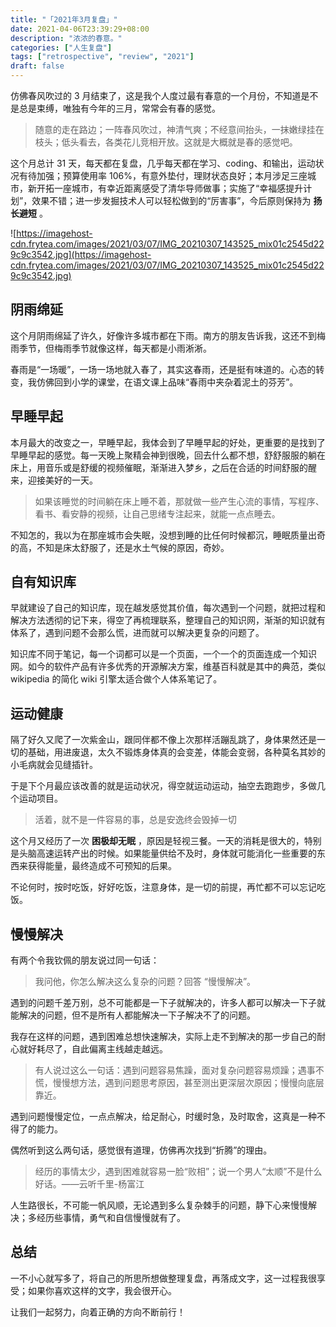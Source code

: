 ```yaml
---
title: "「2021年3月复盘」"
date: 2021-04-06T23:39:29+08:00
description: "浓浓的春意。"
categories: ["人生复盘"]
tags: ["retrospective", "review", "2021"]
draft: false
---
```


仿佛春风吹过的 3 月结束了，这是我个人度过最有春意的一个月份，不知道是不是总是束缚，唯独有今年的三月，常常会有春的感觉。

> 随意的走在路边；一阵春风吹过，神清气爽；不经意间抬头，一抹嫩绿挂在枝头；低头看去，各类花儿竞相开放。这就是大概就是春的感觉吧。
> 

这个月总计 31 天，每天都在复盘，几乎每天都在学习、coding、和输出，运动状况有待加强；预算使用率 106%，有意外垫付，理财状态良好；本月涉足三座城市，新开拓一座城市，有幸近距离感受了清华导师做事；实施了“幸福感提升计划”，效果不错；进一步发掘技术人可以轻松做到的“厉害事”，今后原则保持为 **扬长避短** 。

![https://imagehost-cdn.frytea.com/images/2021/03/07/IMG_20210307_143525_mix01c2545d229c9c3542.jpg](https://imagehost-cdn.frytea.com/images/2021/03/07/IMG_20210307_143525_mix01c2545d229c9c3542.jpg)

## 阴雨绵延

这个月阴雨绵延了许久，好像许多城市都在下雨。南方的朋友告诉我，这还不到梅雨季节，但梅雨季节就像这样，每天都是小雨淅淅。

春雨是“一场暖”，一场一场地就入春了，其实这春雨，还是挺有味道的。心态的转变，我仿佛回到小学的课堂，在语文课上品味“春雨中夹杂着泥土的芬芳”。

## 早睡早起

本月最大的改变之一，早睡早起，我体会到了早睡早起的好处，更重要的是找到了早睡早起的感觉。每一天晚上聚精会神到很晚，回去什么都不想，舒舒服服的躺在床上，用音乐或是舒缓的视频催眠，渐渐进入梦乡，之后在合适的时间舒服的醒来，迎接美好的一天。

> 如果该睡觉的时间躺在床上睡不着，那就做一些产生心流的事情，写程序、看书、看安静的视频，让自己思绪专注起来，就能一点点睡去。
> 

不知怎的，我以为在那座城市会失眠，没想到睡的比任何时候都沉，睡眠质量出奇的高，不知是床太舒服了，还是水土气候的原因，奇妙。

## 自有知识库

早就建设了自己的知识库，现在越发感觉其价值，每次遇到一个问题，就把过程和解决方法透彻的记下来，得空了再梳理联系，整理自己的知识网，渐渐的知识就有体系了，遇到问题不会那么慌，进而就可以解决更复杂的问题了。

知识库不同于笔记，每一个词都可以是一个页面，一个一个的页面连成一个知识网。如今的软件产品有许多优秀的开源解决方案，维基百科就是其中的典范，类似 wikipedia 的简化 wiki 引擎太适合做个人体系笔记了。

## 运动健康

隔了好久又爬了一次紫金山，跟同伴都不像上次那样活蹦乱跳了，身体果然还是一切的基础，用进废退，太久不锻炼身体真的会变差，体能会变弱，各种莫名其妙的小毛病就会见缝插针。

于是下个月最应该改善的就是运动状况，得空就运动运动，抽空去跑跑步，多做几个运动项目。

> 活着，就不是一件容易的事，总是安逸终会毁掉一切
> 

这个月又经历了一次 **困极却无眠** ，原因是轻视三餐。一天的消耗是很大的，特别是头脑高速运转产出的时候。如果能量供给不及时，身体就可能消化一些重要的东西来获得能量，最终造成不可预知的后果。

不论何时，按时吃饭，好好吃饭，注意身体，是一切的前提，再忙都不可以忘记吃饭。

## 慢慢解决

有两个令我钦佩的朋友说过同一句话：

> 我问他，你怎么解决这么复杂的问题？回答 “慢慢解决”。
> 

遇到的问题千差万别，总不可能都是一下子就解决的，许多人都可以解决一下子就能解决的问题，但不是所有人都能解决一下子解决不了的问题。

我存在这样的问题，遇到困难总想快速解决，实际上走不到解决的那一步自己的耐心就好耗尽了，自此偏离主线越走越远。

> 有人说过这么一句话：遇到问题容易焦躁，面对复杂问题容易烦躁；遇事不慌，慢慢想方法，遇到问题思考原因，甚至测出更深层次原因；慢慢向底层靠近。
> 

遇到问题慢慢定位，一点点解决，给足耐心，时缓时急，及时取舍，这真是一种不得了的能力。

偶然听到这么两句话，感觉很有道理，仿佛再次找到“折腾”的理由。

> 经历的事情太少，遇到困难就容易一脸“败相”；说一个男人“太顺”不是什么好话。——云听千里-杨富江
> 

人生路很长，不可能一帆风顺，无论遇到多么复杂棘手的问题，静下心来慢慢解决；多经历些事情，勇气和自信慢慢就有了。

## 总结

一不小心就写多了，将自己的所思所想做整理复盘，再落成文字，这一过程我很享受；如果你喜欢这样的文字，我会很开心。

让我们一起努力，向着正确的方向不断前行！